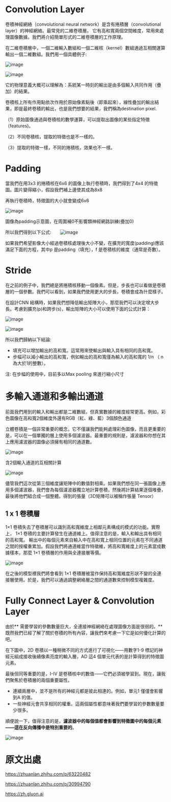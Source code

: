 # Convolution Layer

卷積神經網絡（convolutional neural network）是含有捲積層（convolutional layer）的神經網絡。最常見的二維卷積層。
它有高和寬兩個空間維度，常用來處理圖像數據。我們將介紹簡單形式的二維卷積層的工作原理。

在二維卷積層中，一個二維輸入數組和一個二維核（kernel）數組通過互相關運算輸出一個二維數組。我們用一個具體例子:

![image](https://github.com/rockuass1235/deep-learning/blob/master/images/conv.gif)

![image](https://github.com/rockuass1235/deep-learning/blob/master/images/conv_formula.jpg)

它的物理意義大概可以理解為：系統某一時刻的輸出是由多個輸入共同作用（疊加）的結果。

卷積核上所有作用點依次作用於原始像素點後（即乘起來），線性疊加的輸出結果，即是最終卷積的輸出，也是我們想要的結果，我們稱為destination pixel.

（1）原始圖像通過與卷積核的數學運算，可以提取出圖像的某些指定特徵（features)。

（2）不同卷積核，提取的特徵也是不一樣的。

（3）提取的特徵一樣，不同的捲積核，效果也不一樣。

# Padding

當我們在用3x3 的捲積核在6x6 的圖像上執行卷積時，我們得到了4x4 的特徵圖。圖片變得縮小，假設我們補上邊使其成為8x8

再執行卷積時，特徵圖的大小就會變成6x6

![image](https://github.com/rockuass1235/deep-learning/blob/master/images/conv_pad.svg)

圖像為padding示意圖，在周圍補0不影響類神經網路訓練(疊加0)

所以我們得到以下公式:　　![image](https://github.com/rockuass1235/deep-learning/blob/master/images/padding_formula.jpg)

如果我們希望影像大小經過卷積核處理後大小不變，在擴充的寬度(padding)應該滿足下面的方程，其中p 是padding（填充），f 是卷積核的維度（通常是奇數）。


# Stride

在之前的例子中，我們總是將捲積核移動一個像素。但是，步長也可以看做是卷積層的一個參數。我們可以看到，如果我們使用更大的步長，卷積會成為什麼樣子。

在設計CNN 結構時，如果我們想降低輸出矩陣大小，那麼我們可以決定增大步長。考慮到擴充(p)和跨步(s)，輸出矩陣的大小可以使用下面的公式計算：

![image](https://github.com/rockuass1235/deep-learning/blob/master/images/stride_formula.jpg)


![image](https://github.com/rockuass1235/deep-learning/blob/master/images/stride.gif)


所以我們歸納以下結論:

* 填充可以增加輸出的高和寬。這常用來使輸出與輸入具有相同的高和寬。
* 步幅可以減小輸出的高和寬，例如輸出的高和寬僅為輸入的高和寬的 1/n （ n 為大於1的整數）。

注: 在步幅的使用中，目前多以Max pooling 來進行縮小尺寸


# 多輸入通道和多輸出通道

前面我們用到的輸入和輸出都是二維數組，但真實數據的維度經常更高。例如，彩色圖像在高和寬2個維度外還有RGB（紅、綠、藍）3個顏色通道

立體卷積是一個非常重要的概念，它不僅讓我們能夠處理彩色圖像，而且更重要的是，可以在一個單獨的層上使用多個濾波器。最重要的規則是，濾波器和你想在其上應用濾波器的圖像必須擁有相同的通道數。



![image](https://github.com/rockuass1235/deep-learning/blob/master/images/conv_multi_in.svg)

含2個輸入通道的互相關計算

![image](https://github.com/rockuass1235/deep-learning/blob/master/images/conv_3d.jpg)


儘管我們這次從第三個維度讓矩陣中的數值對相乘。如果我們想在同一張圖像上應用多個濾波器，我們會為每個濾波器獨立地計算卷積，然後將計算結果逐個堆疊，最後將他們組合成一個整體。得到的張量（3D矩陣可以被稱作張量 Tensor）



## 1 x 1 卷積層

1×1 卷積失去了卷積層可以識別高和寬維度上相鄰元素構成的模式的功能。實際上， 1×1 卷積的主要計算發生在通道維上。值得注意的是，輸入和輸出具有相同的高和寬。
輸出中的每個元素來自輸入中在高和寬上相同位置的元素在不同通道之間的按權重累加。假設我們將通道維當作特徵維，將高和寬維度上的元素當成數據樣本，那麼 1×1 卷積層的作用與全連接層等價。


![image](https://github.com/rockuass1235/deep-learning/blob/master/images/conv_1x1.svg)

在之後的模型裡我們將會看到 1×1 卷積層被當作保持高和寬維度形狀不變的全連接層使用。於是，我們可以通過調整網絡層之間的通道數來控制模型複雜度。


# Fully Connect Layer & Convolution Layer

由於** 需要學習的參數數量巨大，全連接神經網絡在處理圖像方面是很弱的。** 既然我們已經了解了關於卷積的所有內容，讓我們來考慮一下它是如何優化計算的吧。

在下圖中，2D 卷積以一種稍微不同的方式進行了可視化——用數字1-9 標記的神經元組成接收後續像素亮度的輸入層，AD 這4 個單元代表的是計算得到的特徵圖元素。

最後但同等重要的是，I-IV 是卷積核中的數值——它們必須被學習到。現在，讓我們聚焦於卷積層的兩個重要屬性。

* 連續兩層中，並不是所有的神經元都是彼此相連的。例如，單元1 僅僅會影響到A 的值。
* 一些神經元會共享相同的權重。這兩個屬性都意味著我們要學習的參數數量要少很多。

順便說一下，值得注意的是，**濾波器中的每個值都會影響到特徵圖中的每個元素——這在反向傳播中是特別重要的**。

![image](https://github.com/rockuass1235/deep-learning/blob/master/images/conv_show.gif)



# 原文出處

https://zhuanlan.zhihu.com/p/63220482

https://zhuanlan.zhihu.com/p/30994790

https://zh.gluon.ai


